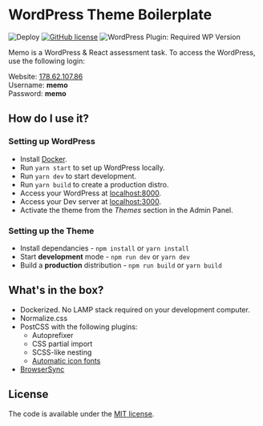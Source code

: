 # WordPress Theme Boilerplate
![Deploy](https://github.com/magn3tic/is3/workflows/Deploy/badge.svg)
[![GitHub license](https://img.shields.io/github/license/codilation/wordpress-theme-boilerplate)](https://github.com/codiltion/wordpress-theme-boilerplate/blob/master/LICENSE)
![WordPress Plugin: Required WP Version](https://img.shields.io/wordpress/plugin/wp-version/gutenberg)

Memo is a WordPress & React assessment task. To access the WordPress, use the following login:

Website: [178.62.107.86](http://178.62.107.86/)<br />
Username: **memo**<br />
Password: **memo**

## How do I use it?

### Setting up WordPress

- Install [Docker](https://www.docker.com/products/docker-desktop).
- Run `yarn start` to set up WordPress locally.
- Run `yarn dev` to start development.
- Run `yarn build` to create a production distro.
- Access your WordPress at [localhost:8000](http://localhost:8000).
- Access your Dev server at [localhost:3000](http://localhost:8000).
- Activate the theme from the *Themes* section in the Admin Panel.

### Setting up the Theme

- Install dependancies - `npm install` or `yarn install`
- Start **development** mode - `npm run dev` or `yarn dev`
- Build a **production** distribution - `npm run build` or `yarn build`

## What's in the box?

- Dockerized. No LAMP stack required on your development computer.
- Normalize.css
- PostCSS with the following plugins:
    - Autoprefixer
    - CSS partial import
    - SCSS-like nesting
    - [Automatic icon fonts](https://www.npmjs.com/package/iconfont-webpack-plugin)
- [BrowserSync](https://www.browsersync.io/)


## License

The code is available under the [MIT license](LICENSE.txt).
